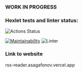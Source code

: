 ### WORK IN PROGRESS

### Hexlet tests and linter status:
![Actions Status](https://github.com/asagafonov/RSS-reader/workflows/hexlet-check/badge.svg)

[![Maintainability](https://api.codeclimate.com/v1/badges/d83079bca07cd2da0380/maintainability)](https://codeclimate.com/github/asagafonov/RSS-reader/maintainability)
![Linter](https://github.com/asagafonov/RSS-reader/.github/workflows/eslint.yml/badge.svg)

### Link to website
rss-reader.asagafonov.vercel.app
